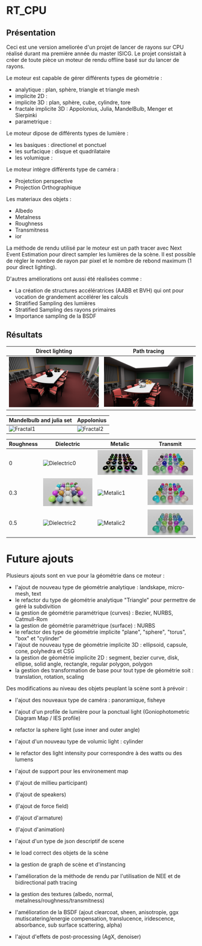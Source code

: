 # RT_CPU

## Présentation

Ceci est une version ameliorée d'un projet de lancer de rayons sur CPU réalisé durant ma première année du master ISICG. Le projet consistait à créer de toute pièce un moteur de rendu offline basé sur du lancer de rayons.

Le moteur est capable de gérer différents types de géométrie :
- analytique : plan, sphère, triangle et triangle mesh
- implicite 2D :
- implicite 3D : plan, sphère, cube, cylindre, tore
- fractale implicite 3D : Appolonius, Julia, MandelBulb, Menger et Sierpinki
- parametrique :

Le moteur dipose de différents types de lumière :
- les basiques : directionel et ponctuel
- les surfacique : disque et quadrilataire
- les volumique :

Le moteur intègre différents type de caméra :
- Projetction perspective
- Projection Orthographique

Les materiaux des objets :
- Albedo
- Metalness
- Roughness
- Transmitness
- ior

La méthode de rendu utilisé par le moteur est un path tracer avec Next Event Estimation pour direct sampler les lumières de la scène.
Il est possible de régler le nombre de rayon par pixel et le nombre de rebond maximum (1 pour direct lighting).

D'autres améliorations ont aussi été réalisées comme : 
- La création de structures accélératrices (AABB et BVH) qui ont pour vocation de grandement accélérer les calculs
- Stratified Sampling des lumières
- Stratified Sampling des rayons primaires
- Importance sampling de la BSDF

## Résultats


| Direct lighting | Path tracing  |
| - | - |
| ![Direct](results/conferenceDirect.png) | ![Indirect](results/conferenceIndirect.png) |

| Mandelbulb and julia set | Appolonius |
| - | - |
| ![Fractal1](results/fractal.png) | ![Fractal2](results/appolonius.png) |

| Roughness | Dielectric | Metalic | Transmit |
| - | - | - | - |
| 0 | ![Dielectric0](results/materials/dielectric0.png) | ![Metalic0](results/materials/metalic0.png) | ![Transmit0](results/materials/transmit0.png) |
| 0.3 | ![Dielectric1](results/materials/dielectric03.png) | ![Metalic1](results/materials/metalic03.png) | ![Transmit1](results/materials/transmit03.png) |
| 0.5 | ![Dielectric2](results/materials/dielectric05.png) | ![Metalic2](results/materials/metalic05.png) | ![Transmit2](results/materials/transmit05.png) |

# Future ajouts

Plusieurs ajouts sont en vue pour la géométrie dans ce moteur :
- l'ajout de nouveau type de géométrie analytique : landskape, micro-mesh, text
- le refactor du type de géométrie analytique "Triangle" pour permettre de géré la subdivition
- la gestion de géométrie paramétrique (curves) : Bezier, NURBS, Catmull-Rom
- la gestion de géométrie paramétrique (surface) : NURBS
- le refactor des type de géométrie implicite "plane", "sphere", "torus", "box" et "cylinder"
- l'ajout de nouveau type de géométrie implicite 3D : ellipsoid, capsule, cone, polyhedra et CSG
- la gestion de géométrie implicite 2D : segment, bezier curve, disk, ellipse, solid angle, rectangle, regular polygon, polygon
- la gestion des transformation de base pour tout type de géométrie soit : translation, rotation, scaling


Des modifications au niveau des objets peuplant la scène sont à prévoir :
- l'ajout des nouveaux type de caméra : panoramique, fisheye
- l'ajout d'un profile de lumière pour la ponctual light (Goniophotometric Diagram Map / IES profile)
- refactor la sphere light (use inner and outer angle)
- l'ajout d'un nouveau type de volumic light : cylinder
- le refactor des light intensity pour correspondre à des watts ou des lumens


- l'ajout de support pour les environement map
- (l'ajout de millieu participant)
- (l'ajout de speakers)
- (l'ajout de force field)
- (l'ajout d'armature)
- (l'ajout d'animation)
- l'ajout d'un type de json descriptif de scene
- le load correct des objets de la scène
- la gestion de graph de scène et d'instancing
- l'amélioration de la méthode de rendu par l'utilisation de NEE et de bidirectional path tracing
- la gestion des textures (albedo, normal, metalness/roughness/transmitness)
- l'amélioration de la BSDF (ajout clearcoat, sheen, anisotropie, ggx mutiscatering/energie compensation, translucence, iridescence, absorbance, sub surface scattering, alpha)
- l'ajout d'effets de post-processing (AgX, denoiser)